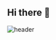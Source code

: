 ## Hi there 👋

![header](https://capsule-render.vercel.app/api?type=transparent&color=random&height=100&section=header&text=capsule%20render&fontSize=90)

